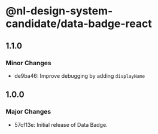 # @nl-design-system-candidate/data-badge-react

## 1.1.0

### Minor Changes

- de9ba46: Improve debugging by adding `displayName`

## 1.0.0

### Major Changes

- 57cf13e: Initial release of Data Badge.
